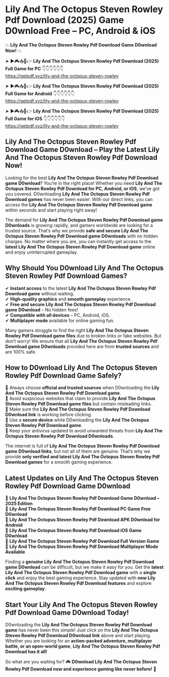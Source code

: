 # Lily And The Octopus Steven Rowley Pdf Download (2025) Game D0wnload Free – PC, Android & iOS

💥 **Lily And The Octopus Steven Rowley Pdf Download Game D0wnload Now!** 💥  

➤ ►🎮📥📱👉 **Lily And The Octopus Steven Rowley Pdf Download (2025) Full Game for PC** 👇👇👇👇👇👇  
https://getpdf.xyz/lily-and-the-octopus-steven-rowley  

➤ ►🎮📥📱👉 **Lily And The Octopus Steven Rowley Pdf Download (2025) Full Game for Android** 👇👇👇👇👇👇  
https://getpdf.xyz/lily-and-the-octopus-steven-rowley  

➤ ►🎮📥📱👉 **Lily And The Octopus Steven Rowley Pdf Download (2025) Full Game for iOS** 👇👇👇👇👇👇  
https://getpdf.xyz/lily-and-the-octopus-steven-rowley  

## Lily And The Octopus Steven Rowley Pdf Download Game D0wnload – Play the Latest Lily And The Octopus Steven Rowley Pdf Download Now!

Looking for the best **Lily And The Octopus Steven Rowley Pdf Download game D0wnload**? You’re in the right place! Whether you need **Lily And The Octopus Steven Rowley Pdf Download for PC, Android, or iOS**, we’ve got you covered. D0wnloading **Lily And The Octopus Steven Rowley Pdf Download games** has never been easier. With our direct links, you can access the **Lily And The Octopus Steven Rowley Pdf Download game** within seconds and start playing right away!  

The demand for **Lily And The Octopus Steven Rowley Pdf Download game D0wnloads** is growing rapidly, and gamers worldwide are looking for a trusted source. That’s why we provide **safe and secure Lily And The Octopus Steven Rowley Pdf Download game D0wnloads** with no hidden charges. No matter where you are, you can instantly get access to the **latest Lily And The Octopus Steven Rowley Pdf Download game** online and enjoy uninterrupted gameplay.  

## **Why Should You D0wnload Lily And The Octopus Steven Rowley Pdf Download Games?**  

✔ **Instant access** to the latest **Lily And The Octopus Steven Rowley Pdf Download game** without waiting.  
✔ **High-quality graphics** and **smooth gameplay** experience.  
✔ **Free and secure Lily And The Octopus Steven Rowley Pdf Download game D0wnload** – No hidden fees!  
✔ **Compatible with all devices** – PC, Android, iOS.  
✔ **Multiplayer mode** available for online gaming fun.  

Many gamers struggle to find the right **Lily And The Octopus Steven Rowley Pdf Download game files** due to broken links or fake websites. But don’t worry! We ensure that all **Lily And The Octopus Steven Rowley Pdf Download game D0wnloads** provided here are from **trusted sources** and are 100% safe.  

## **How to D0wnload Lily And The Octopus Steven Rowley Pdf Download Game Safely?**  

📌 Always choose **official and trusted sources** when D0wnloading the **Lily And The Octopus Steven Rowley Pdf Download game**.  
📌 Avoid suspicious websites that claim to provide **Lily And The Octopus Steven Rowley Pdf Download game files** but contain misleading links.  
📌 Make sure the **Lily And The Octopus Steven Rowley Pdf Download D0wnload link** is working before clicking.  
📌 Use a **secure device** while D0wnloading the **Lily And The Octopus Steven Rowley Pdf Download game**.  
📌 Keep your antivirus updated to avoid unwanted threats from **Lily And The Octopus Steven Rowley Pdf Download D0wnloads**.  

The internet is full of **Lily And The Octopus Steven Rowley Pdf Download game D0wnload links**, but not all of them are genuine. That’s why we provide **only verified and latest Lily And The Octopus Steven Rowley Pdf Download games** for a smooth gaming experience.  

## **Latest Updates on Lily And The Octopus Steven Rowley Pdf Download Game D0wnload**  

🔹 **Lily And The Octopus Steven Rowley Pdf Download Game D0wnload – 2025 Edition**  
🔹 **Lily And The Octopus Steven Rowley Pdf Download PC Game Free D0wnload**  
🔹 **Lily And The Octopus Steven Rowley Pdf Download APK D0wnload for Android**  
🔹 **Lily And The Octopus Steven Rowley Pdf Download iOS Game D0wnload**  
🔹 **Lily And The Octopus Steven Rowley Pdf Download Full Version Game**  
🔹 **Lily And The Octopus Steven Rowley Pdf Download Multiplayer Mode Available**  

Finding a **genuine Lily And The Octopus Steven Rowley Pdf Download game D0wnload** can be difficult, but we make it easy for you. Get the **latest Lily And The Octopus Steven Rowley Pdf Download game** with a **single click** and enjoy the best gaming experience. Stay updated with **new Lily And The Octopus Steven Rowley Pdf Download features** and explore **exciting gameplay**.  

## **Start Your Lily And The Octopus Steven Rowley Pdf Download Game D0wnload Today!**  

D0wnloading the **Lily And The Octopus Steven Rowley Pdf Download game** has never been this simple! Just click on the **Lily And The Octopus Steven Rowley Pdf Download D0wnload link** above and start playing. Whether you are looking for an **action-packed adventure, multiplayer battle, or an open-world game**, **Lily And The Octopus Steven Rowley Pdf Download has it all!**  

So what are you waiting for? 🎮 **D0wnload Lily And The Octopus Steven Rowley Pdf Download now and experience gaming like never before!** 🚀  